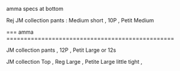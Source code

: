 
 amma  specs  at bottom


Rej JM collection pants : Medium short ,  10P , Petit Medium



=== amma  ================================================    

JM collection   pants , 12P , Petit Large   or  12s

JM collection Top , Reg Large  , Petite Large little tight , 





